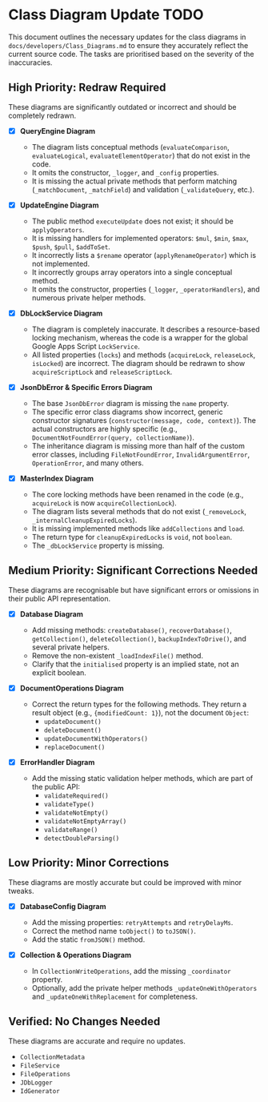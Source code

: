 # Class Diagram Update TODO

This document outlines the necessary updates for the class diagrams in `docs/developers/Class_Diagrams.md` to ensure they accurately reflect the current source code. The tasks are prioritised based on the severity of the inaccuracies.

## High Priority: Redraw Required

These diagrams are significantly outdated or incorrect and should be completely redrawn.

- [x] **QueryEngine Diagram**
    - The diagram lists conceptual methods (`evaluateComparison`, `evaluateLogical`, `evaluateElementOperator`) that do not exist in the code.
    - It omits the constructor, `_logger`, and `_config` properties.
    - It is missing the actual private methods that perform matching (`_matchDocument`, `_matchField`) and validation (`_validateQuery`, etc.).

- [x] **UpdateEngine Diagram**
    - The public method `executeUpdate` does not exist; it should be `applyOperators`.
    - It is missing handlers for implemented operators: `$mul`, `$min`, `$max`, `$push`, `$pull`, `$addToSet`.
    - It incorrectly lists a `$rename` operator (`applyRenameOperator`) which is not implemented.
    - It incorrectly groups array operators into a single conceptual method.
    - It omits the constructor, properties (`_logger`, `_operatorHandlers`), and numerous private helper methods.

- [x] **DbLockService Diagram**
    - The diagram is completely inaccurate. It describes a resource-based locking mechanism, whereas the code is a wrapper for the global Google Apps Script `LockService`.
    - All listed properties (`locks`) and methods (`acquireLock`, `releaseLock`, `isLocked`) are incorrect. The diagram should be redrawn to show `acquireScriptLock` and `releaseScriptLock`.

- [x] **JsonDbError & Specific Errors Diagram**
    - The base `JsonDbError` diagram is missing the `name` property.
    - The specific error class diagrams show incorrect, generic constructor signatures (`constructor(message, code, context)`). The actual constructors are highly specific (e.g., `DocumentNotFoundError(query, collectionName)`).
    - The inheritance diagram is missing more than half of the custom error classes, including `FileNotFoundError`, `InvalidArgumentError`, `OperationError`, and many others.

- [x] **MasterIndex Diagram**
    - The core locking methods have been renamed in the code (e.g., `acquireLock` is now `acquireCollectionLock`).
    - The diagram lists several methods that do not exist (`_removeLock`, `_internalCleanupExpiredLocks`).
    - It is missing implemented methods like `addCollections` and `load`.
    - The return type for `cleanupExpiredLocks` is `void`, not `boolean`.
    - The `_dbLockService` property is missing.

## Medium Priority: Significant Corrections Needed

These diagrams are recognisable but have significant errors or omissions in their public API representation.

- [x] **Database Diagram**
    - Add missing methods: `createDatabase()`, `recoverDatabase()`, `getCollection()`, `deleteCollection()`, `backupIndexToDrive()`, and several private helpers.
    - Remove the non-existent `_loadIndexFile()` method.
    - Clarify that the `initialised` property is an implied state, not an explicit boolean.

- [x] **DocumentOperations Diagram**
    - Correct the return types for the following methods. They return a result object (e.g., `{modifiedCount: 1}`), not the document `Object`:
        - `updateDocument()`
        - `deleteDocument()`
        - `updateDocumentWithOperators()`
        - `replaceDocument()`

- [x] **ErrorHandler Diagram**
    - Add the missing static validation helper methods, which are part of the public API:
        - `validateRequired()`
        - `validateType()`
        - `validateNotEmpty()`
        - `validateNotEmptyArray()`
        - `validateRange()`
        - `detectDoubleParsing()`

## Low Priority: Minor Corrections

These diagrams are mostly accurate but could be improved with minor tweaks.

- [x] **DatabaseConfig Diagram**
    - Add the missing properties: `retryAttempts` and `retryDelayMs`.
    - Correct the method name `toObject()` to `toJSON()`.
    - Add the static `fromJSON()` method.

- [x] **Collection & Operations Diagram**
    - In `CollectionWriteOperations`, add the missing `_coordinator` property.
    - Optionally, add the private helper methods `_updateOneWithOperators` and `_updateOneWithReplacement` for completeness.

## Verified: No Changes Needed

These diagrams are accurate and require no updates.
- `CollectionMetadata`
- `FileService`
- `FileOperations`
- `JDbLogger`
- `IdGenerator`
